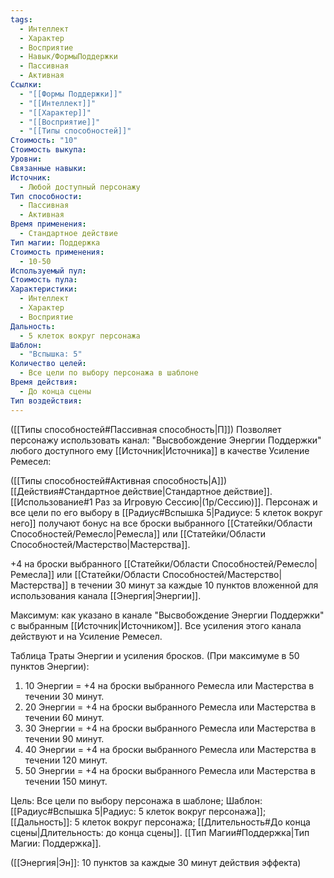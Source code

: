 ```yaml
---
tags:
  - Интеллект
  - Характер
  - Восприятие
  - Навык/ФормыПоддержки
  - Пассивная
  - Активная
Ссылки:
  - "[[Формы Поддержки]]"
  - "[[Интеллект]]"
  - "[[Характер]]"
  - "[[Восприятие]]"
  - "[[Типы способностей]]"
Стоимость: "10"
Стоимость выкупа: 
Уровни: 
Связанные навыки: 
Источник:
  - Любой доступный персонажу
Тип способности:
  - Пассивная
  - Активная
Время применения:
  - Стандартное действие
Тип магии: Поддержка
Стоимость применения:
  - 10-50
Используемый пул: 
Стоимость пула: 
Характеристики:
  - Интеллект
  - Характер
  - Восприятие
Дальность:
  - 5 клеток вокруг персонажа
Шаблон:
  - "Вспышка: 5"
Количество целей:
  - Все цели по выбору персонажа в шаблоне
Время действия:
  - До конца сцены
Тип воздействия:
---
```

([[Типы способностей#Пассивная способность|П]]) Позволяет персонажу использовать канал: "Высвобождение Энергии Поддержки" любого доступного ему [[Источник|Источника]] в качестве Усиление Ремесел:

([[Типы способностей#Активная способность|А]]) [[Действия#Стандартное действие|Стандартное действие]]. [[Использование#1 Раз за Игровую Сессию|(1р/Сессию)]]. Персонаж и все цели по его выбору в [[Радиус#Вспышка 5|Радиусе: 5 клеток вокруг него]] получают бонус на все броски выбранного [[Статейки/Области Способностей/Ремесло|Ремесла]] или [[Статейки/Области Способностей/Мастерство|Мастерства]].

+4 на броски выбранного [[Статейки/Области Способностей/Ремесло|Ремесла]] или [[Статейки/Области Способностей/Мастерство|Мастерства]] в течении 30 минут за каждые 10 пунктов вложенной для использования канала [[Энергия|Энергии]]. 
 
Максимум: как указано в канале "Высвобождение Энергии Поддержки" с выбранным [[Источник|Источником]]. Все усиления этого канала действуют и на Усиление Ремесел.

Таблица Траты Энергии и усиления бросков.
(При максимуме в 50 пунктов Энергии):

1. 10 Энергии = +4 на броски выбранного Ремесла или Мастерства в течении 30 минут.
2. 20 Энергии = +4 на броски выбранного Ремесла или Мастерства в течении 60 минут.
3. 30 Энергии = +4 на броски выбранного Ремесла или Мастерства в течении 90 минут.
4. 40 Энергии = +4 на броски выбранного Ремесла или Мастерства в течении 120 минут.
5. 50 Энергии = +4 на броски выбранного Ремесла или Мастерства в течении 150 минут.

Цель: Все цели по выбору персонажа в шаблоне; Шаблон: [[Радиус#Вспышка 5|Радиус: 5 клеток вокруг персонажа]]; [[Дальность]]: 5 клеток вокруг персонажа; [[Длительность#До конца сцены|Длительность: до конца сцены]]. [[Тип Магии#Поддержка|Тип Магии: Поддержка]].

([[Энергия|Эн]]: 10 пунктов за каждые 30 минут действия эффекта)